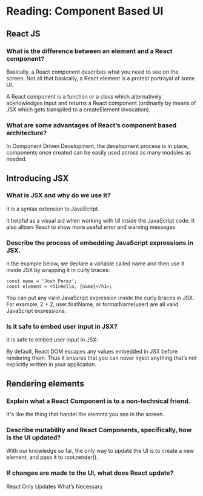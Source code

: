 # Reading: Component Based UI

## React JS

### What is the difference between an element and a React component?
 

Basically, a React component describes what you need to see on the screen. Not all that basically, a React element is a protest portrayal of some UI. 

A React component is a function or a class which alternatively acknowledges input and returns a React component (ordinarily by means of JSX which gets transpiled to a createElement invocation).

### What are some advantages of React’s component based architecture?

In Component Driven Development, the development process is in place, components once created can be easily used across as many modules as needed.


## Introducing JSX

### What is JSX and why do we use it?

 it is a syntax extension to JavaScript. 

 it helpful as a visual aid when working with UI inside the JavaScript code. It also allows React to show more useful error and warning messages.

 ### Describe the process of embedding JavaScript expressions in JSX.


n the example below, we declare a variable called name and then use it inside JSX by wrapping it in curly braces:

```
const name = 'Josh Perez';
const element = <h1>Hello, {name}</h1>;
```


You can put any valid JavaScript expression inside the curly braces in JSX. For example, 2 + 2, user.firstName, or formatName(user) are all valid JavaScript expressions.


### Is it safe to embed user input in JSX? 

It is safe to embed user input in JSX:

By default, React DOM escapes any values embedded in JSX before rendering them. Thus it ensures that you can never inject anything that’s not explicitly written in your application.


## Rendering elements

### Explain what a React Component is to a non-technical friend.

It's like the thing that handel the elemnts you see in the screen.

### Describe mutability and React Components, specifically, how is the UI updated?

With our knowledge so far, the only way to update the UI is to create a new element, and pass it to root.render().


### If changes are made to the UI, what does React update?

React Only Updates What’s Necessary


 





